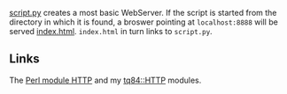 [script.py](https://github.com/ReneNyffenegger/about-python/blob/master/standard-library/SimpleHTTPServer/script.py) creates a most basic WebServer. If the script is started
from the directory in which it is found, a broswer pointing at `localhost:8888` will be served
[index.html](https://github.com/ReneNyffenegger/about-python/blob/master/standard-library/SimpleHTTPServer/index.html). `index.html` in turn links to `script.py`.



## Links

The [Perl module HTTP](https://github.com/ReneNyffenegger/PerlModules/tree/master/HTTP) and
my [tq84::HTTP](https://github.com/ReneNyffenegger/perl-tcp/tree/master/tq84/HTTP) modules.
